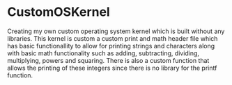 # CustomOSKernel

Creating my own custom operating system kernel which is built without any libraries. This kernel is custom a custom print and math header file which has basic functionallity to allow for printing strings and characters along with basic math functionality such as adding, subtracting, dividing, multiplying, powers and squaring. There is also a custom function that allows the printing of these integers since there is no library for the printf function.
